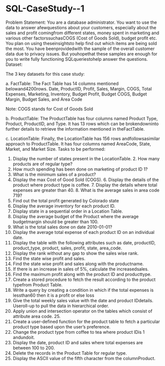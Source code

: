# SQL-CaseStudy--1

Problem Statement:
You are a database administrator. You want to use the data to answer afewquestions about your customers, especially about the sales and profit comingfrom different states, money spent in marketing and various other factorssuchasCOGS (Cost of Goods Sold), budget profit etc. You plan on using theseinsightsto help find out which items are being sold the most. You have beenprovidedwith the sample of the overall customer data due to privacy issues. But youhopethat these samples are enough for you to write fully functioning SQLqueriestohelp answer the questions. Dataset:

The 3 key datasets for this case study:

a. FactTable: The Fact Table has 14 columns mentioned belowand4200rows. Date, ProductID, Profit, Sales, Margin, COGS, Total Expenses, Marketing, Inventory, Budget Profit, Budget COGS, Budget Margin, Budget
Sales, and Area Code

Note: COGS stands for Cost of Goods Sold

b. ProductTable: The ProductTable has four columns named Product Type, Product, ProductID, and Type. It has 13 rows which can be brokendowninto further details to retrieve the information mentioned in theFactTable. 

c. LocationTable: Finally, the LocationTable has 156 rows andfollowsasimilar approach to ProductTable. It has four columns named AreaCode, State, Market, and Market Size. Tasks to be performed:

1. Display the number of states present in the LocationTable. 2. How many products are of regular type?
3. How much spending has been done on marketing of product ID 1?
4. What is the minimum sales of a product?
5. Display the max Cost of Good Sold (COGS). 6. Display the details of the product where product type is coffee. 7. Display the details where total expenses are greater than 40. 8. What is the average sales in area code 719?
9. Find out the total profit generated by Colorado state
10. Display the average inventory for each product ID.
11.  Display state in a sequential order in a Location Table.
12.  Display the average budget of the Product where the average budgetmargin should be greater than 100.
13.  What is the total sales done on date 2010-01-01?
14. Display the average total expense of each product ID on an individual date.
15. Display the table with the following attributes such as date, productID, product_type, product, sales, profit, state, area_code.
16. Display the rank without any gap to show the sales wise rank.
17. Find the state wise profit and sales.
18. Find the state wise profit and sales along with the productname.
19. If there is an increase in sales of 5%, calculate the increasedsales.
20. Find the maximum profit along with the product ID and producttype.
21. Create a stored procedure to fetch the result according to the product typefrom Product Table. 
22. Write a query by creating a condition in which if the total expenses is lessthan60 then it is a profit or else loss
23. Give the total weekly sales value with the date and product IDdetails. Useroll-up to pull the data in hierarchical order. 
24. Apply union and intersection operator on the tables which consist of attribute area code. 25.
25. Create a user-defined function for the product table to fetch a particular product type based upon the user’s preference. 
26. Change the product type from coffee to tea where product IDis 1 andundoit. 
27. Display the date, product ID and sales where total expenses are between 100 to 200. 
28. Delete the records in the Product Table for regular type. 
29. Display the ASCII value of the fifth character from the columnProduct.
